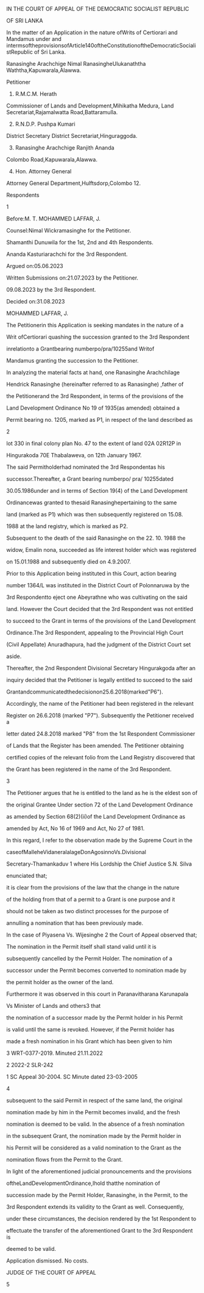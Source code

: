 IN THE COURT OF APPEAL OF THE DEMOCRATIC SOCIALIST REPUBLIC

OF SRI LANKA

In the matter of an Application in the nature ofWrits of Certiorari and Mandamus under and intermsoftheprovisionsofArticle140oftheConstitutionoftheDemocraticSocialistRepublic of Sri Lanka.

Ranasinghe Arachchige Nimal RanasingheUlukanaththa Waththa,Kapuwarala,Alawwa.

Petitioner

1. R.M.C.M. Herath

Commissioner of Lands and Development,Mihikatha Medura, Land Secretariat,Rajamalwatta Road,Battaramulla.

2. R.N.D.P. Pushpa Kumari

District Secretary District Secretariat,Hinguraggoda.

3. Ranasinghe Arachchige Ranjith Ananda

Colombo Road,Kapuwarala,Alawwa.

4. Hon. Attorney General

Attorney General Department,Hulftsdorp,Colombo 12.

Respondents

1

Before:M. T. MOHAMMED LAFFAR, J.

Counsel:Nimal Wickramasinghe for the Petitioner.

Shamanthi Dunuwila for the 1st, 2nd and 4th Respondents.

Ananda Kasturiarachchi for the 3rd Respondent.

Argued on:05.06.2023

Written Submissions on:21.07.2023 by the Petitioner.

09.08.2023 by the 3rd Respondent.

Decided on:31.08.2023

MOHAMMED LAFFAR, J.

The Petitionerin this Application is seeking mandates in the nature of a

Writ ofCertiorari quashing the succession granted to the 3rd Respondent

inrelationto a Grantbearing numberpo/pra/10255and Writof

Mandamus granting the succession to the Petitioner.

In analyzing the material facts at hand, one Ranasinghe Arachchilage

Hendrick Ranasinghe (hereinafter referred to as Ranasinghe) ,father of

the Petitionerand the 3rd Respondent, in terms of the provisions of the

Land Development Ordinance No 19 of 1935(as amended) obtained a

Permit bearing no. 1205, marked as P1, in respect of the land described as

2

lot 330 in final colony plan No. 47 to the extent of land 02A 02R12P in

Hingurakoda 70E Thabalaweva, on 12th January 1967.

The said Permitholderhad nominated the 3rd Respondentas his

successor.Thereafter, a Grant bearing numberpo/ pra/ 10255dated

30.05.1986under and in terms of Section 19(4) of the Land Development

Ordinancewas granted to thesaid Ranasinghepertaining to the same

land (marked as P1) which was then subsequently registered on 15.08.

1988 at the land registry, which is marked as P2.

Subsequent to the death of the said Ranasinghe on the 22. 10. 1988 the

widow, Emalin nona, succeeded as life interest holder which was registered

on 15.01.1988 and subsequently died on 4.9.2007.

Prior to this Application being instituted in this Court, action bearing

number 1364/L was instituted in the District Court of Polonnaruwa by the

3rd Respondentto eject one Abeyrathne who was cultivating on the said

land. However the Court decided that the 3rd Respondent was not entitled

to succeed to the Grant in terms of the provisions of the Land Development

Ordinance.The 3rd Respondent, appealing to the Provincial High Court

(Civil Appellate) Anuradhapura, had the judgment of the District Court set

aside.

Thereafter, the 2nd Respondent Divisional Secretary Hingurakgoda after an

inquiry decided that the Petitioner is legally entitled to succeed to the said

Grantandcommunicatedthedecisionon25.6.2018(marked"P6").

Accordingly, the name of the Petitioner had been registered in the relevant

Register on 26.6.2018 (marked "P7"). Subsequently the Petitioner received a

letter dated 24.8.2018 marked "P8" from the 1st Respondent Commissioner

of Lands that the Register has been amended. The Petitioner obtaining

certified copies of the relevant folio from the Land Registry discovered that

the Grant has been registered in the name of the 3rd Respondent.

3

The Petitioner argues that he is entitled to the land as he is the eldest son of

the original Grantee Under section 72 of the Land Development Ordinance

as amended by Section 68(2)(ii)of the Land Development Ordinance as

amended by Act, No 16 of 1969 and Act, No 27 of 1981.

In this regard, I refer to the observation made by the Supreme Court in the

caseofMalleheVidaneralalageDonAgosinnoVs.Divisional

Secretary-Thamankaduv 1 where His Lordship the Chief Justice S.N. Silva

enunciated that;

it is clear from the provisions of the law that the change in the nature

of the holding from that of a permit to a Grant is one purpose and it

should not be taken as two distinct processes for the purpose of

annulling a nomination that has been previously made.

In the case of Piyasena Vs. Wijesinghe 2 the Court of Appeal observed that;

The nomination in the Permit itself shall stand valid until it is

subsequently cancelled by the Permit Holder. The nomination of a

successor under the Permit becomes converted to nomination made by

the permit holder as the owner of the land.

Furthermore it was observed in this court in Paranavitharana Karunapala

Vs Minister of Lands and others3 that

the nomination of a successor made by the Permit holder in his Permit

is valid until the same is revoked. However, if the Permit holder has

made a fresh nomination in his Grant which has been given to him

3 WRT-0377-2019. Minuted 21.11.2022

2 2022-2 SLR-242

1 SC Appeal 30-2004. SC Minute dated 23-03-2005

4

subsequent to the said Permit in respect of the same land, the original

nomination made by him in the Permit becomes invalid, and the fresh

nomination is deemed to be valid. In the absence of a fresh nomination

in the subsequent Grant, the nomination made by the Permit holder in

his Permit will be considered as a valid nomination to the Grant as the

nomination flows from the Permit to the Grant.

In light of the aforementioned judicial pronouncements and the provisions

oftheLandDevelopmentOrdinance,Ihold thatthe nomination of

succession made by the Permit Holder, Ranasinghe, in the Permit, to the

3rd Respondent extends its validity to the Grant as well. Consequently,

under these circumstances, the decision rendered by the 1st Respondent to

effectuate the transfer of the aforementioned Grant to the 3rd Respondent is

deemed to be valid.

Application dismissed. No costs.

JUDGE OF THE COURT OF APPEAL

5